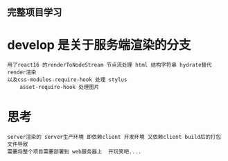 ## 完整项目学习

# develop 是关于服务端渲染的分支
```
用了react16 的renderToNodeStream 节点流处理 html 结构字符串 hydrate替代render渲染
以及css-modules-require-hook 处理 stylus
    asset-require-hook 处理图片
```
# 思考
```
server渲染的 server生产环境 即依赖client 开发环境 又依赖client build后的打包文件导致 
需要将整个项目需要部署到 web服务器上  开玩笑吧....
```